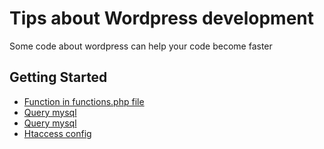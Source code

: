 # Tips about Wordpress development
Some code about wordpress can help your code become faster
## Getting Started
* [Function in functions.php file](./functions.php)
* [Query mysql](./mysql-query.sql)
* [Query mysql](./mysql-query.sql)
* [Htaccess config](./.htaccess)
